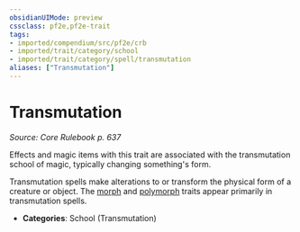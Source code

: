 ```yaml
---
obsidianUIMode: preview
cssclass: pf2e,pf2e-trait
tags:
- imported/compendium/src/pf2e/crb
- imported/trait/category/school
- imported/trait/category/spell/transmutation
aliases: ["Transmutation"]
---
```

# Transmutation  
*Source: Core Rulebook p. 637*  

Effects and magic items with this trait are associated with the transmutation school of magic, typically changing something's form.

Transmutation spells make alterations to or transform the physical form of a creature or object. The [morph](morph.md) and [polymorph](polymorph.md) traits appear primarily in transmutation spells.

- **Categories**: School (Transmutation)